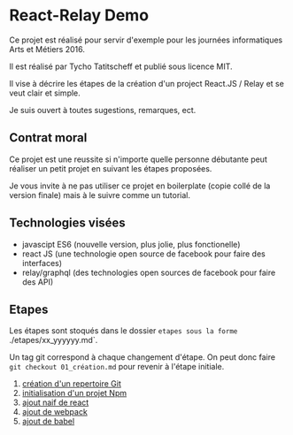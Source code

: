 React-Relay Demo
=================

Ce projet est réalisé pour servir d'exemple
pour les journées informatiques Arts et Métiers 2016.

Il est réalisé par Tycho Tatitscheff et publié sous licence MIT.

Il vise à décrire les étapes de la création d'un project 
React.JS / Relay et se veut clair et simple.

Je suis ouvert à toutes sugestions, remarques, ect.

Contrat moral
---------------

Ce projet est une reussite si n'importe quelle personne débutante peut
réaliser un petit projet en suivant les étapes proposées.

Je vous invite à ne pas utiliser ce projet en boilerplate (copie collé de la version finale)
mais à le suivre comme un tutorial.

Technologies visées
-------------------

- javascipt ES6 (nouvelle version, plus jolie, plus fonctionelle)
- react JS (une technologie open source de facebook pour faire des interfaces)
- relay/graphql (des technologies open sources de facebook pour faire des API)

Etapes 
------

Les étapes sont stoqués dans le dossier `etapes sous la forme `./etapes/xx_yyyyyy.md`.

Un tag git correspond à chaque changement d'étape.
On peut donc faire `git checkout 01_création.md` pour revenir à l'étape initiale.


1. [création d'un repertoire Git](etapes/01_creation-git.md)
2. [initialisation d'un projet Npm](etapes/02_initialisation-npm.md)
3. [ajout naif de react](etapes/03_ajout-react-simple.md)
4. [ajout de webpack](etapes/04_webpack.md)
5. [ajout de babel](etapes/05_babel.md)
